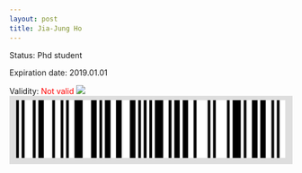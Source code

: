 ```yaml
---
layout: post
title: Jia-Jung Ho
---
```


Status: Phd student

Expiration date: 2019.01.01

Validity: <font color="red"> Not valid</font> 
![](/members/img/Jia-Jung_Ho.png)
![](/members/img/bar.png)
